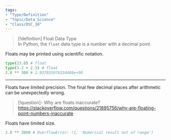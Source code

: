 ```yaml
---
tags:  
- "Type/Definition"  
- "Topic/Data_Science"  
- "Class/DSC_10"  
---
```

  
> [!definition] Float Data Type  
> In Python, the `float` data type is a number with a decimal point.  
  
Floats may be printed using scientific notation.  
  
```python  
type(23.0) # float  
type(3.2 + 2.5) # float  
2.0 ** 300 # 2.037035976334486e+90  
```  
  
---
  
Floats have limited precision. The final few decimal places after arithmetic can be unexpectedly wrong.  
> [!question]- Why are floats inaccurate?  
> https://stackoverflow.com/questions/21895756/why-are-floating-point-numbers-inaccurate  
  
Floats have limited size.  
```python  
2.0 ** 3000 # OverflowError: (1, 'Numerical result out of range')  
```  
